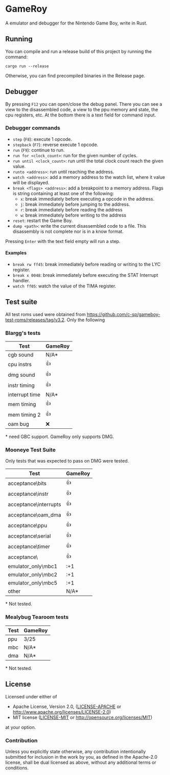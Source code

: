 # GameRoy

A emulator and debugger for the Nintendo Game Boy, write in Rust.

## Running

You can compile and run a release build of this project by running the command:

```shell
cargo run --release
```

Otherwise, you can find precompiled binaries in the Release page.

## Debugger

By pressing `F12` you can open/close the debug panel. There you can see a view
to the disassembled code, a view to the ppu memory and state, the cpu
registers, etc. At the bottom there is a text field for command input.

### Debugger commands

- `step` (`F8`): execute 1 opcode.
- `stepback` (`F7`): reverse execute 1 opcode.
- `run` (`F9`): continue to run.
- `run for <clock_count>`: run for the given number of cycles.
- `run until <clock_count>`: run until the total clock count reach the given value.
- `runto <address>`: run until reaching the address.
- `watch <address>`: add a memory address to the watch list, where it value will be displayed.
- `break <flags> <address>`: add a breakpoint to a memory address. Flags is string containing at
  least one of the following:
  - `x`: break immediately before executing a opcode in the address.
  - `j`: break immediately before jumping to the address.
  - `r`: break immediately before reading the address
  - `w`: break immediately before writing to the address
- `reset`: restart the Game Boy.
- `dump <path>`: write the current disassembled code to a file. This disassembly is not complete
  nor is in a know format.

Pressing `Enter` with the text field empty will run a step.

#### Examples

- `break rw ff45`: break immediately before reading or writing to the LYC register. 
- `break x 0048`: break immediately before executing the STAT Interrupt handler.
- `watch ff05`: watch the value of the TIMA register. 

## Test suite

All test roms used were obtained from https://github.com/c-sp/gameboy-test-roms/releases/tag/v3.2.
Only  the following 

### Blargg's tests

| Test           | GameRoy |
|----------------|---------|
| cgb sound      | N/A\*   |
| cpu instrs     | :+1:    |
| dmg sound      | :+1:    |
| instr timing   | :+1:    |
| interrupt time | N/A\*   |
| mem timing     | :+1:    |
| mem timing 2   | :+1:    |
| oam bug        | :x:     |

\* need GBC support. GameRoy only supports DMG.

### Mooneye Test Suite

Only tests that was expected to pass on DMG were tested.

| Test                  | GameRoy |
|-----------------------|---------|
| acceptance\bits       | :+1:    |
| acceptance\instr      | :+1:    |
| acceptance\interrupts | :+1:    |
| acceptance\oam_dma    | :+1:    |
| acceptance\ppu        | :+1:    |
| acceptance\serial     | :+1:    |
| acceptance\timer      | :+1:    |
| acceptance\           | :+1:    |
| emulator_only\mbc1    | :+1     |
| emulator_only\mbc2    | :+1     |
| emulator_only\mbc5    | :+1     |
| other                 | N/A\*   |

\* Not tested.

### Mealybug Tearoom tests

| Test | GameRoy |
|------|---------|
| ppu  | 3/25    |
| mbc  | N/A\*   |
| dma  | N/A\*   |

\* Not tested.

## License

Licensed under either of

 * Apache License, Version 2.0, ([LICENSE-APACHE](LICENSE-APACHE) or
   http://www.apache.org/licenses/LICENSE-2.0)
 * MIT license ([LICENSE-MIT](LICENSE-MIT) or
   http://opensource.org/licenses/MIT)

at your option.

### Contribution

Unless you explicitly state otherwise, any contribution intentionally submitted
for inclusion in the work by you, as defined in the Apache-2.0 license, shall be
dual licensed as above, without any additional terms or conditions.

